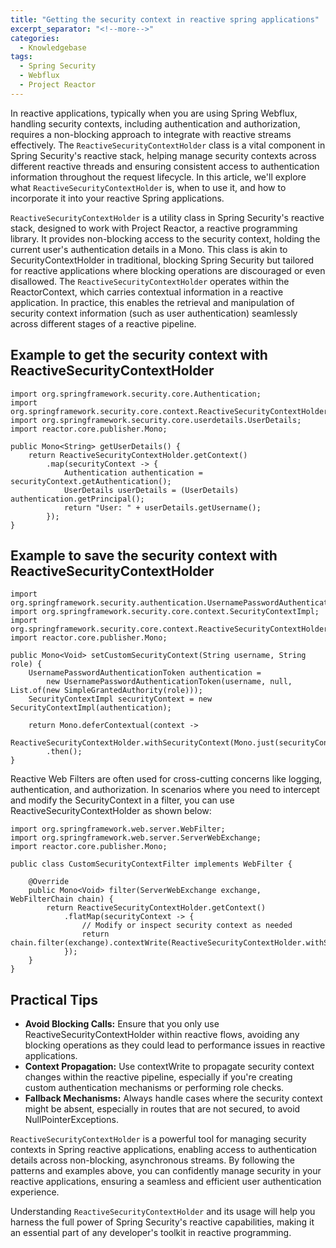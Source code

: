 ```yaml
---
title: "Getting the security context in reactive spring applications"
excerpt_separator: "<!--more-->"
categories:
  - Knowledgebase
tags:
  - Spring Security
  - Webflux
  - Project Reactor
---
```


In reactive applications, typically when you are using Spring Webflux, handling security contexts, including authentication and authorization, requires a non-blocking approach to integrate with reactive streams effectively. The `ReactiveSecurityContextHolder` class is a vital component in Spring Security's reactive stack, helping manage security contexts across different reactive threads and ensuring consistent access to authentication information throughout the request lifecycle. In this article, we'll explore what `ReactiveSecurityContextHolder` is, when to use it, and how to incorporate it into your reactive Spring applications.

<!--more-->

`ReactiveSecurityContextHolder` is a utility class in Spring Security's reactive stack, designed to work with Project Reactor, a reactive programming library. It provides non-blocking access to the security context, holding the current user's authentication details in a Mono<SecurityContext>. This class is akin to SecurityContextHolder in traditional, blocking Spring Security but tailored for reactive applications where blocking operations are discouraged or even disallowed.
The `ReactiveSecurityContextHolder` operates within the ReactorContext, which carries contextual information in a reactive application. In practice, this enables the retrieval and manipulation of security context information (such as user authentication) seamlessly across different stages of a reactive pipeline.



## Example to get the security context with ReactiveSecurityContextHolder

```
import org.springframework.security.core.Authentication;
import org.springframework.security.core.context.ReactiveSecurityContextHolder;
import org.springframework.security.core.userdetails.UserDetails;
import reactor.core.publisher.Mono;

public Mono<String> getUserDetails() {
    return ReactiveSecurityContextHolder.getContext()
        .map(securityContext -> {
            Authentication authentication = securityContext.getAuthentication();
            UserDetails userDetails = (UserDetails) authentication.getPrincipal();
            return "User: " + userDetails.getUsername();
        });
}
```

## Example to save the security context with ReactiveSecurityContextHolder

```
import org.springframework.security.authentication.UsernamePasswordAuthenticationToken;
import org.springframework.security.core.context.SecurityContextImpl;
import org.springframework.security.core.context.ReactiveSecurityContextHolder;
import reactor.core.publisher.Mono;

public Mono<Void> setCustomSecurityContext(String username, String role) {
    UsernamePasswordAuthenticationToken authentication = 
        new UsernamePasswordAuthenticationToken(username, null, List.of(new SimpleGrantedAuthority(role)));
    SecurityContextImpl securityContext = new SecurityContextImpl(authentication);

    return Mono.deferContextual(context -> 
        ReactiveSecurityContextHolder.withSecurityContext(Mono.just(securityContext)))
        .then();
}

```

Reactive Web Filters are often used for cross-cutting concerns like logging, authentication, and authorization. In scenarios where you need to intercept and modify the SecurityContext in a filter, you can use ReactiveSecurityContextHolder as shown below:

```
import org.springframework.web.server.WebFilter;
import org.springframework.web.server.ServerWebExchange;
import reactor.core.publisher.Mono;

public class CustomSecurityContextFilter implements WebFilter {
    
    @Override
    public Mono<Void> filter(ServerWebExchange exchange, WebFilterChain chain) {
        return ReactiveSecurityContextHolder.getContext()
            .flatMap(securityContext -> {
                // Modify or inspect security context as needed
                return chain.filter(exchange).contextWrite(ReactiveSecurityContextHolder.withSecurityContext(Mono.just(securityContext)));
            });
    }
}

```

## Practical Tips
- **Avoid Blocking Calls:** Ensure that you only use ReactiveSecurityContextHolder within reactive flows, avoiding any blocking operations as they could lead to performance issues in reactive applications.
- **Context Propagation:** Use contextWrite to propagate security context changes within the reactive pipeline, especially if you're creating custom authentication mechanisms or performing role checks.
- **Fallback Mechanisms:** Always handle cases where the security context might be absent, especially in routes that are not secured, to avoid NullPointerExceptions.

`ReactiveSecurityContextHolder` is a powerful tool for managing security contexts in Spring reactive applications, enabling access to authentication details across non-blocking, asynchronous streams. By following the patterns and examples above, you can confidently manage security in your reactive applications, ensuring a seamless and efficient user authentication experience.

Understanding `ReactiveSecurityContextHolder` and its usage will help you harness the full power of Spring Security's reactive capabilities, making it an essential part of any developer's toolkit in reactive programming.
